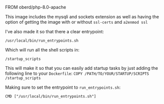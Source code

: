 FROM oberd/php-8.0-apache

This image includes the mysqli and sockets extension as well as having the option of getting the image with or without `ssl-certs` and `a2enmod ssl`

I've also made it so that there a clear entrypoint:

`/usr/local/bin/run_entrypoints.sh`

Which will run all the shell scripts in:

`/startup_scripts`

This will make it so that you can easily add startup tasks by just adding the following line to your `Dockerfile`:
`COPY /PATH/TO/YOUR/STARTUP/SCRIPTS /startup_scripts`

Making sure to set the entrypoint to `run_entrypoints.sh`:

`CMD ["/usr/local/bin/run_entrypoints.sh"]`